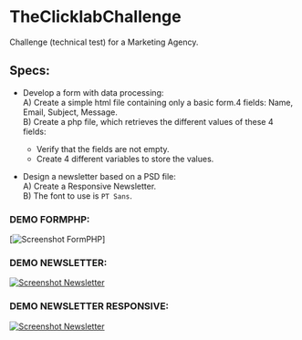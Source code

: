 # TheClicklabChallenge  
Challenge (technical test) for a Marketing Agency.  

## Specs:  
 - Develop a form with data processing:  
	A) Create a simple html file containing only a basic form.4 fields: Name, Email, Subject, Message.  
	B)  Create a php file, which retrieves the different values of these 4 fields:
	* Verify that the fields are not empty.  
	* Create 4 different variables to store the values.  
	
 - Design a newsletter based on a PSD file:  
 	A) Create a Responsive Newsletter.  
    B) The font to use is `PT Sans`.  
    
### DEMO FORMPHP:  
[![Screenshot FormPHP](https://i.gyazo.com/9865b42ae701933720071e5eaff265cb.gif)]

### DEMO NEWSLETTER:  
[![Screenshot Newsletter](https://i.gyazo.com/7079d01e56f5e26af5cafdf9d699eddc.gif)](http://gyazo.com/7079d01e56f5e26af5cafdf9d699eddc)  

### DEMO NEWSLETTER RESPONSIVE:    
[![Screenshot Newsletter](https://i.gyazo.com/397459afb21cd3d453e796491b35c4cc.gif)](https://gyazo.com/397459afb21cd3d453e796491b35c4cc)